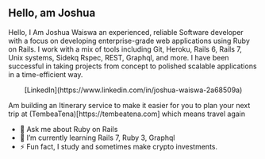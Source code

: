 ## Hello, am Joshua
<p>
Hello, I Am Joshua Waiswa an experienced, reliable Software developer with a focus on developing enterprise-grade web applications using Ruby on Rails. I work with a mix of tools including Git, Heroku, Rails 6, Rails 7, Unix systems, Sidekq Rspec, REST, Graphql, and more.
I have been successful in taking projects from concept to polished scalable applications in a time-efficient way.
</p>
<p align="center">  
   [LinkedIn](https://www.linkedin.com/in/joshua-waiswa-2a68509a)
</p

<p>Am building an Itinerary service to make it easier for you to plan your next trip at (TembeaTena)[https://tembeatena.com] which means travel again</p>

- 💬 Ask me about Ruby on Rails
- 🌱 I’m currently learning Rails 7, Ruby 3, Graphql 
- ⚡ Fun fact, I study and sometimes make crypto investments. 

<!--
**jwaiswa7/jwaiswa7** is a ✨ _special_ ✨ repository because its `README.md` (this file) appears on your GitHub profile.

Here are some ideas to get you started:

- 🔭 I’m currently working on ...
- 🌱 I’m currently learning ...
- 👯 I’m looking to collaborate on ...
- 🤔 I’m looking for help with ...
- 💬 Ask me about ...
- 📫 How to reach me: ...
- 😄 Pronouns: ...
- ⚡ Fun fact: ...
-->

